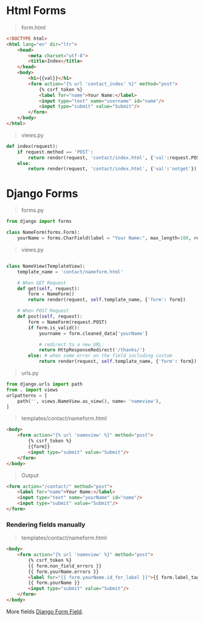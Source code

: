 # Html Forms

> form.html

```html
<!DOCTYPE html>
<html lang="en" dir="ltr">
    <head>
        <meta charset="utf-8">
        <title>Index</title>
    </head>
    <body>
        <h1>{{val}}</h1>
        <form action="{% url 'contact_index' %}" method="post">
            {% csrf_token %}
            <label for="name">Your Name:</label>
            <input type="text" name="username" id="name"/>
            <input type="submit" value="Submit"/>
        </form>
    </body>
</html>
```

> views.py

```python
def index(request):
    if request.method == 'POST':
        return render(request, 'contact/index.html', {'val':request.POST['username']})
    else:
        return render(request, 'contact/index.html', {'val':'notget'})
```

# Django Forms

> forms.py

```python
from django import forms

class NameForm(forms.Form):
    yourName = forms.CharField(label = "Your Name:", max_length=100, required = False)

```

> views.py

```python

class NameView(TemplateView):
    template_name = 'contact/nameform.html'

    # When GET Request
    def get(self, request):
        form = NameForm()
        return render(request, self.template_name, {'form': form})

    # When POST Request
    def post(self, request):
        form = NameForm(request.POST)
        if form.is_valid():
            yourname = form.cleaned_data['yourName']

            # redirect to a new URL:
            return HttpResponseRedirect('/thanks/')
        else: # when some error on the field including custom
            return render(request, self.template_name, {'form': form})

```

> urls.py

```python
from django.urls import path
from . import views
urlpatterns = [
    path('', views.NameView.as_view(), name= 'nameview'),
]
```

> templates/contact/nameform.html

```html
<body>
    <form action="{% url 'nameview' %}" method="post">
        {% csrf_token %}
        {{form}}
        <input type="submit" value="Submit"/>
    </form>
</body>

```

> Output

```html
<form action="/contact/" method="post">    
    <label for="name">Your Name:</label>
    <input type="text" name="yourName" id="name"/>
    <input type="submit" value="Submit"/>
</form>
```

### Rendering fields manually

> templates/contact/nameform.html

```html
<body>
    <form action="{% url 'nameview' %}" method="post">
        {% csrf_token %}
        {{ form.non_field_errors }}
        {{ form.yourName.errors }}
        <label for="{{ form.yourName.id_for_label }}">{{ form.label_tag }}</label>
        {{ form.yourName }}
        <input type="submit" value="Submit"/>
    </form>
</body>

```

More fields [Django Form Field](https://docs.djangoproject.com/en/2.1/topics/forms/#looping-over-the-form-s-fields).
